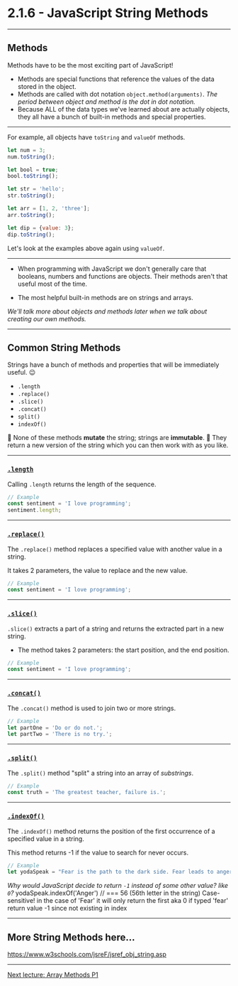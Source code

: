 # 2.1.6 - JavaScript String Methods

---

## Methods

Methods have to be the most exciting part of JavaScript!

- Methods are special functions that reference the values of the data stored in the object.
- Methods are called with dot notation `object.method(arguments)`. _The period between object and method is the dot in dot notation._
- Because ALL of the data types we've learned about are actually objects, they all have a bunch of built-in methods and special properties.

---

For example, all objects have `toString` and `valueOf` methods.

```js
let num = 3;
num.toString();

let bool = true;
bool.toString();

let str = 'hello';
str.toString();

let arr = [1, 2, 'three'];
arr.toString();

let dip = {value: 3};
dip.toString();
```

Let's look at the examples above again using `valueOf`.

---

- When programming with JavaScript we don't generally care that booleans, numbers and functions are objects. Their methods aren't that useful most of the time.

- The most helpful built-in methods are on strings and arrays.

_We'll talk more about objects and methods later when we talk about creating our own methods._

---

## Common String Methods

Strings have a bunch of methods and properties that will be immediately useful. 😉

- `.length`
- `.replace()`
- `.slice()`
- `.concat()`
- `split()`
- `indexOf()`

📝 None of these methods **mutate** the string; strings are **immutable**.
📝 They return a new version of the string which you can then work with as you like.

---

### [`.length`](https://www.w3schools.com/jsreF/jsref_length_string.asp)

Calling `.length` returns the length of the sequence.

```js
// Example
const sentiment = 'I love programming';
sentiment.length;

```

---

### [`.replace()`](https://www.w3schools.com/jsreF/jsref_replace.asp)

The `.replace()` method replaces a specified value with another value in a string.

It takes 2 parameters, the value to replace and the new value.

```js
// Example
const sentiment = 'I love programming';

```

---

### [`.slice()`](https://www.w3schools.com/jsreF/jsref_slice_string.asp)

`.slice()` extracts a part of a string and returns the extracted part in a new string.

- The method takes 2 parameters: the start position, and the end position.

```js
// Example
const sentiment = 'I love programming';

```

---

### [`.concat()`](https://www.w3schools.com/jsreF/jsref_concat_string.asp)

The `.concat()` method is used to join two or more strings.

```js
// Example
let partOne = 'Do or do not.';
let partTwo = 'There is no try.';

```

---

### [`.split()`](https://www.w3schools.com/jsreF/jsref_split.asp)

The `.split()` method "split" a string into an array of _substrings_.

```js
// Example
const truth = 'The greatest teacher, failure is.';

```

---

### [`.indexOf()`](https://www.w3schools.com/jsreF/jsref_indexof.asp)

The `.indexOf()` method returns the position of the first occurrence of a specified value in a string.

This method returns -1 if the value to search for never occurs.

```js
// Example
let yodaSpeak = "Fear is the path to the dark side. Fear leads to anger. Anger leads to hate. Hate leads to suffering.";

```

_Why would JavaScript decide to return `-1` instead of some other value? like `0`?_
yodaSpeak.indexOf('Anger') // === 56 (56th letter in the string)
Case-sensitive! in the case of 'Fear'  it will only return the first aka 0
if typed 'fear' return value -1 since not existing in index

---

## More String Methods here...

https://www.w3schools.com/jsreF/jsref_obj_string.asp

---

[Next lecture: Array Methods P1](../lecture-7-array-methods-1)